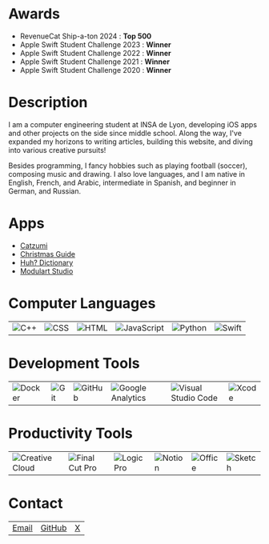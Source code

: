 # Awards

- RevenueCat Ship-a-ton 2024 : **Top 500**
- Apple Swift Student Challenge 2023 : **Winner**
- Apple Swift Student Challenge 2022 : **Winner**
- Apple Swift Student Challenge 2021 : **Winner**
- Apple Swift Student Challenge 2020 : **Winner**

# Description

I am a computer engineering student at INSA de Lyon, developing iOS apps and other projects on the side since middle school. Along the way, I've expanded my horizons to writing articles, building this website, and diving into various creative pursuits!

Besides programming, I fancy hobbies such as playing football (soccer), composing music and drawing. I also love languages, and I am native in English, French, and Arabic, intermediate in Spanish, and beginner in German, and Russian.

# Apps

- [Catzumi](https://apps.apple.com/app/id6642671240/)
- [Christmas Guide](https://apps.apple.com/app/id1546178842)
- [Huh? Dictionary](https://apps.apple.com/app/id1330097506)
- [Modulart Studio](https://apps.apple.com/app/id6451383807)

# Computer Languages

|    |    |    |    |    |    |
|:---|:---|:---|:---|:---|:---|
| ![C++](https://img.shields.io/badge/C%2B%2B-7199CD) | ![CSS](https://img.shields.io/badge/CSS-304CDC) | ![HTML](https://img.shields.io/badge/HTML-D35836) | ![JavaScript](https://img.shields.io/badge/JavaScript-F3E050) | ![Python](https://img.shields.io/badge/Python-4877AA) | ![Swift](https://img.shields.io/badge/Swift-E85238) |

# Development Tools

|    |    |    |    |    |    |
|:---|:---|:---|:---|:---|:---|
| ![Docker](https://img.shields.io/badge/Docker-3262E5) | ![Git](https://img.shields.io/badge/Git-DC5C45) | ![GitHub](https://img.shields.io/badge/GitHub-000000) | ![Google Analytics](https://img.shields.io/badge/Google_Analytics-D57A2D) | ![Visual Studio Code](https://img.shields.io/badge/Visual_Studio_Code-56A7E9) | ![Xcode](https://img.shields.io/badge/Xcode-479AE5) |

# Productivity Tools

|    |    |    |    |    |    |
|:---|:---|:---|:---|:---|:---|
| ![Creative Cloud](https://img.shields.io/badge/Creative_Cloud-E43322) | ![Final Cut Pro](https://img.shields.io/badge/Final_Cut_Pro-3A404B) | ![Logic Pro](https://img.shields.io/badge/Logic_Pro-424242) | ![Notion](https://img.shields.io/badge/Notion-000000) | ![Office](https://img.shields.io/badge/Office-C74821) | ![Sketch](https://img.shields.io/badge/Sketch-E7A93B) |

# Contact

|    |    |    |
|:---|:---|:---|
| [Email](mailto:yaapete.dev@gmail.com) | [GitHub](#) | [X](https://x.com/yaapete) |
